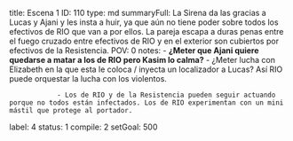 title:          Escena 1
ID:             110
type:           md
summaryFull:    La Sirena da las gracias a Lucas y Ajani y les insta a huir, ya que aún no tiene poder sobre todos los efectivos de RIO que van a por ellos. La pareja escapa a duras penas entre el fuego cruzado entre efectivos de RIO y en el exterior son cubiertos por efectivos de la Resistencia.
POV:            0
notes:          - **¿Meter que Ajani quiere quedarse a matar a los de RIO pero Kasim lo calma?**
                - ¿Meter lucha con Elizabeth en la que esta le coloca / inyecta un localizador a Lucas? Así RIO puede orquestar la lucha con los violentos.
                
                - Los de RIO y de la Resistencia pueden seguir actuando porque no todos están infectados. Los de RIO experimentan con un mini mástil que protege al portador.
label:          4
status:         1
compile:        2
setGoal:        500


